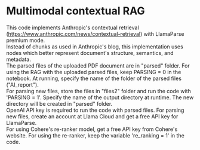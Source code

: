# Multimodal contextual RAG
This code implements Anthropic's contextual retrieval (https://www.anthropic.com/news/contextual-retrieval) with LlamaParse premium mode.  
Instead of chunks as used in Anthropic's blog, this implementation uses nodes which better represent document's structure, semantics, and metadata.  
The parsed files of the uploaded PDF document are in "parsed" folder. For using the RAG with the uploaded parsed files, keep PARSING = 0 in the notebook. At running, specify the name of the folder of the parsed files ("AI_report").  
For parsing new files, store the files in "files2" folder and run the code with 'PARSING = 1'. Specify the name of the output directory at runtime. The new directory will be created in "parsed" folder.  
OpenAI API key is required to run the code with parsed files. For parsing new files, create an account at Llama Cloud and get a free API key for LlamaParse.  
For using Cohere's re-ranker model, get a free API key from Cohere's website. For using the re-ranker, keep the variable 're_ranking = 1' in the code. 
